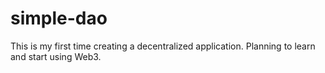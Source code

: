 # simple-dao
This is my first time creating a decentralized application. Planning to learn and start using Web3.
